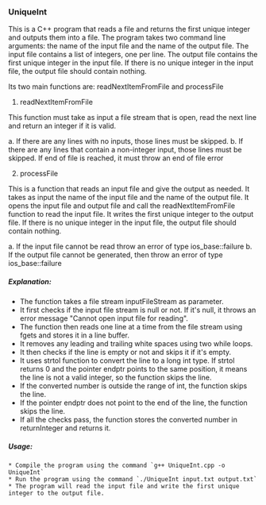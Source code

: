 ### UniqueInt

This is a C++ program that reads a file and returns the first unique integer and outputs them into a file. The program takes two command line arguments: the name of the input file and the name of the output file. The input file contains a list of integers, one per line. The output file contains the first unique integer in the input file. If there is no unique integer in the input file, the output file should contain nothing.

Its two main functions are: readNextItemFromFile and processFile

1. readNextItemFromFile

This function must take as input a file stream that is open, read the next line
and return an integer if it is valid.

a. If there are any lines with no inputs, those lines must be skipped.
b. If there are any lines that contain a non-integer input, those lines must be skipped. If end of file is reached, it must throw an end of file error

2. processFile

This is a function that reads an input file and give the output as needed. It takes as input the name of the input file and the name of the output file. It opens the input file and output file and call the readNextItemFromFile function to read the input file. It writes the first unique integer to the output file. If there is no unique integer in the input file, the output file should contain nothing.

a. If the input file cannot be read throw an error of type ios_base::failure
b. If the output file cannot be generated, then throw an error of type ios_base::failure


##### __Explanation:__

   * The function takes a file stream inputFileStream as parameter.
   * It first checks if the input file stream is null or not. If it's null, it throws an error message "Cannot open input file for reading".
   * The function then reads one line at a time from the file stream using fgets and stores it in a line buffer.
   * It removes any leading and trailing white spaces using two while loops.
   * It then checks if the line is empty or not and skips it if it's empty.
   * It uses strtol function to convert the line to a long int type. If strtol returns 0 and the pointer endptr points to the same position, it means the line is not a valid integer, so the function skips the line.
   * If the converted number is outside the range of int, the function skips the line.
   * If the pointer endptr does not point to the end of the line, the function skips the line.
   * If all the checks pass, the function stores the converted number in returnInteger and returns it.

   ##### __Usage:__

    * Compile the program using the command `g++ UniqueInt.cpp -o UniqueInt`
    * Run the program using the command `./UniqueInt input.txt output.txt`
    * The program will read the input file and write the first unique integer to the output file.